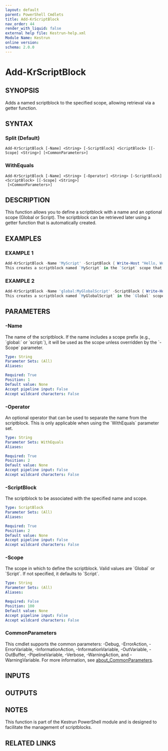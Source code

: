 ```yaml
---
layout: default
parent: PowerShell Cmdlets
title: Add-KrScriptBlock
nav_order: 44
render_with_liquid: false
external help file: Kestrun-help.xml
Module Name: Kestrun
online version:
schema: 2.0.0
---
```


# Add-KrScriptBlock

## SYNOPSIS
Adds a named scriptblock to the specified scope, allowing retrieval via a getter function.

## SYNTAX

### Split (Default)
```
Add-KrScriptBlock [-Name] <String> [-ScriptBlock] <ScriptBlock> [[-Scope] <String>] [<CommonParameters>]
```

### WithEquals
```
Add-KrScriptBlock [-Name] <String> [-Operator] <String> [-ScriptBlock] <ScriptBlock> [[-Scope] <String>]
 [<CommonParameters>]
```

## DESCRIPTION
This function allows you to define a scriptblock with a name and an optional scope (Global or Script).
The scriptblock can be retrieved later using a getter function that is automatically created.

## EXAMPLES

### EXAMPLE 1
```powershell
Add-KrScriptBlock -Name 'MyScript' -ScriptBlock { Write-Host "Hello, World!" }
This creates a scriptblock named `MyScript` in the `Script` scope that writes "Hello, World!" to the console.
```

### EXAMPLE 2
```powershell
Add-KrScriptBlock -Name 'global:MyGlobalScript' -ScriptBlock { Write-Host "Hello from Global!" } -Scope Global
This creates a scriptblock named `MyGlobalScript` in the `Global` scope that writes "Hello from Global!" to the console.
```

## PARAMETERS

### -Name
The name of the scriptblock.
If the name includes a scope prefix (e.g., \`global:\` or \`script:\`), it will be used as the scope unless overridden by the \`-Scope\` parameter.

```yaml
Type: String
Parameter Sets: (All)
Aliases:

Required: True
Position: 1
Default value: None
Accept pipeline input: False
Accept wildcard characters: False
```

### -Operator
An optional operator that can be used to separate the name from the scriptblock.
This is only applicable when using the \`WithEquals\` parameter set.

```yaml
Type: String
Parameter Sets: WithEquals
Aliases:

Required: True
Position: 2
Default value: None
Accept pipeline input: False
Accept wildcard characters: False
```

### -ScriptBlock
The scriptblock to be associated with the specified name and scope.

```yaml
Type: ScriptBlock
Parameter Sets: (All)
Aliases:

Required: True
Position: 2
Default value: None
Accept pipeline input: False
Accept wildcard characters: False
```

### -Scope
The scope in which to define the scriptblock.
Valid values are \`Global\` or \`Script\`.
If not specified, it defaults to \`Script\`.

```yaml
Type: String
Parameter Sets: (All)
Aliases:

Required: False
Position: 100
Default value: None
Accept pipeline input: False
Accept wildcard characters: False
```

### CommonParameters
This cmdlet supports the common parameters: -Debug, -ErrorAction, -ErrorVariable, -InformationAction, -InformationVariable, -OutVariable, -OutBuffer, -PipelineVariable, -Verbose, -WarningAction, and -WarningVariable. For more information, see [about_CommonParameters](http://go.microsoft.com/fwlink/?LinkID=113216).

## INPUTS

## OUTPUTS

## NOTES
This function is part of the Kestrun PowerShell module and is designed to facilitate the management of scriptblocks.

## RELATED LINKS
